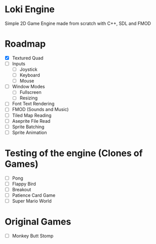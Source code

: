 # Loki Engine

Simple 2D Game Engine made from scratch with C++, SDL and FMOD

# Roadmap

- [X] Textured Quad
- [ ] Inputs
  - [ ] Joystick
  - [ ] Keyboard
  - [ ] Mouse
- [ ] Window Modes
  - [ ] Fullscreen
  - [ ] Resizing 
- [ ] Font Text Rendering
- [ ] FMOD (Sounds and Music)
- [ ] Tiled Map Reading
- [ ] Aseprite File Read
- [ ] Sprite Batching
- [ ] Sprite Animation

# Testing of the engine (Clones of Games)

- [ ] Pong
- [ ] Flappy Bird
- [ ] Breakout
- [ ] Patience Card Game
- [ ] Super Mario World

# Original Games

- [ ] Monkey Butt Stomp
